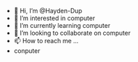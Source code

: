 - 👋 Hi, I’m @Hayden-Dup
- 👀 I’m interested in computer
- 🌱 I’m currently learning computer
- 💞️ I’m looking to collaborate on computer
- 📫 How to reach me ...
- conputer

<!---
Hayden-Dup/Hayden-Dup is a ✨ special ✨ repository because its `README.md` (this file) appears on your GitHub profile.
You can click the Preview link to take a look at your changes.
--->
